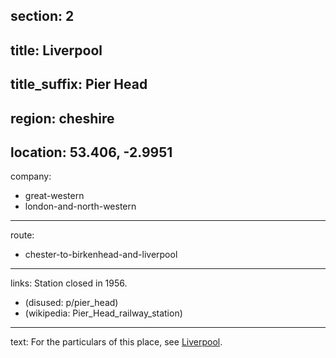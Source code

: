section: 2
----
title: Liverpool
----
title_suffix: Pier Head
----
region: cheshire
----
location: 53.406, -2.9951
----
company:
- great-western
- london-and-north-western
----
route:
- chester-to-birkenhead-and-liverpool
----
links:
Station closed in 1956.
- (disused: p/pier_head)
- (wikipedia: Pier_Head_railway_station)
----
text: For the particulars of this place, see [Liverpool](/stations/liverpool).
